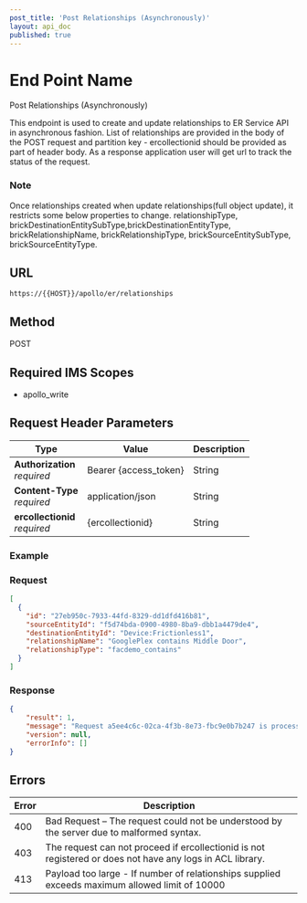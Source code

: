 ```yaml
---
post_title: 'Post Relationships (Asynchronously)'
layout: api_doc
published: true
---
```

# End Point Name
Post Relationships (Asynchronously)

This endpoint is used to create and update relationships to ER Service API in asynchronous fashion. List of relationships are provided in the body of the POST request and partition key - ercollectionid should be provided as part of header body. As a response application user will get url to track the status of the request.

### Note
Once relationships created when update relationships(full object update), it restricts some below properties to change.
relationshipType, brickDestinationEntitySubType,brickDestinationEntityType, brickRelationshipName, brickRelationshipType, brickSourceEntitySubType, brickSourceEntityType.

## URL

`https://{{HOST}}/apollo/er/relationships`

## Method

<div class="post">POST</div>

## Required IMS Scopes

* apollo_write

## Request Header Parameters

|Type|Value|Description|
|---|---|---|
|**Authorization** <br>*required*|Bearer {access_token}|String|
|**Content-Type** <br>*required*|application/json|String|
|**ercollectionid** <br>*required*|{ercollectionid}|String|

### Example

### Request

```json
[
  {
    "id": "27eb950c-7933-44fd-8329-dd1dfd416b81",
    "sourceEntityId": "f5d74bda-0900-4980-8ba9-dbb1a4479de4",
    "destinationEntityId": "Device:Frictionless1",
    "relationshipName": "GooglePlex contains Middle Door",
    "relationshipType": "facdemo_contains"
  }
]

```

### Response

```json
{
    "result": 1,
    "message": "Request a5ee4c6c-02ca-4f3b-8e73-fbc9e0b7b247 is processed and can be tracked by URL https://datad-erservice-api.azurewebsites.net/relationships/erstatus?RequestId=a5ee4c6c-02ca-4f3b-8e73-fbc9e0b7b247",
    "version": null,
    "errorInfo": []
}
```

## Errors

|Error|Description|
|---|---|
|400|Bad Request – The request could not be understood by the server due to malformed syntax.|
|403|The request can not proceed if ercollectionid is not registered or does not have any logs in ACL library.|
|413|Payload too large - If number of relationships supplied exceeds maximum allowed limit of 10000|
